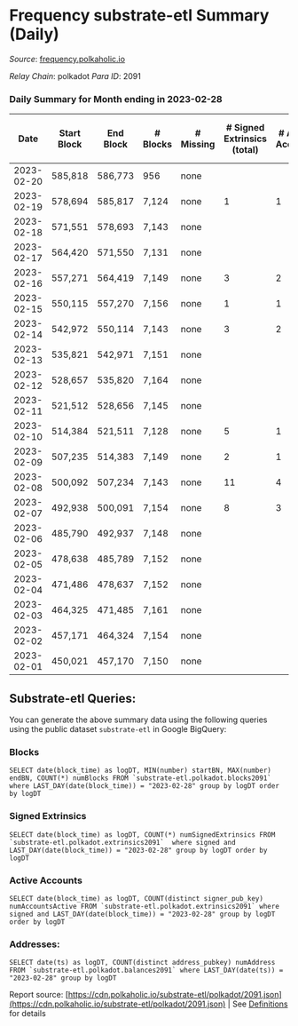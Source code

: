 # Frequency substrate-etl Summary (Daily)

_Source_: [frequency.polkaholic.io](https://frequency.polkaholic.io)

*Relay Chain*: polkadot
*Para ID*: 2091



### Daily Summary for Month ending in 2023-02-28


| Date | Start Block | End Block | # Blocks | # Missing | # Signed Extrinsics (total) | # Active Accounts | # Addresses with Balances | # Events | # Transfers | # XCM Transfers In | # XCM Transfers Out |
| ---- | ----------- | --------- | -------- | --------- | --------------------------- | ----------------- | ------------------------- | -------- | ----------- | ------------------ | ------------------- |
| 2023-02-20 | 585,818 | 586,773 | 956 | none  |  |  |  | 1,912 |   |   |   |
| 2023-02-19 | 578,694 | 585,817 | 7,124 | none  | 1 | 1 | 27 | 14,255 |   |   |   |
| 2023-02-18 | 571,551 | 578,693 | 7,143 | none  |  |  | 27 | 14,290 |   |   |   |
| 2023-02-17 | 564,420 | 571,550 | 7,131 | none  |  |  | 27 | 14,266 |   |   |   |
| 2023-02-16 | 557,271 | 564,419 | 7,149 | none  | 3 | 2 | 27 | 14,317 |   |   |   |
| 2023-02-15 | 550,115 | 557,270 | 7,156 | none  | 1 | 1 | 27 | 14,324 |   |   |   |
| 2023-02-14 | 542,972 | 550,114 | 7,143 | none  | 3 | 2 | 27 | 14,305 |   |   |   |
| 2023-02-13 | 535,821 | 542,971 | 7,151 | none  |  |  | 27 | 14,306 |   |   |   |
| 2023-02-12 | 528,657 | 535,820 | 7,164 | none  |  |  | 27 | 14,332 |   |   |   |
| 2023-02-11 | 521,512 | 528,656 | 7,145 | none  |  |  | 27 | 14,294 |   |   |   |
| 2023-02-10 | 514,384 | 521,511 | 7,128 | none  | 5 | 1 | 27 | 14,275 |   |   |   |
| 2023-02-09 | 507,235 | 514,383 | 7,149 | none  | 2 | 1 | 27 | 14,318 |   |   |   |
| 2023-02-08 | 500,092 | 507,234 | 7,143 | none  | 11 | 4 | 27 | 14,348 |   |   |   |
| 2023-02-07 | 492,938 | 500,091 | 7,154 | none  | 8 | 3 | 27 | 14,342 |   |   |   |
| 2023-02-06 | 485,790 | 492,937 | 7,148 | none  |  |  | 27 | 14,300 |   |   |   |
| 2023-02-05 | 478,638 | 485,789 | 7,152 | none  |  |  | 27 | 14,308 |   |   |   |
| 2023-02-04 | 471,486 | 478,637 | 7,152 | none  |  |  | 27 | 14,308 |   |   |   |
| 2023-02-03 | 464,325 | 471,485 | 7,161 | none  |  |  | 27 | 14,326 |   |   |   |
| 2023-02-02 | 457,171 | 464,324 | 7,154 | none  |  |  | 27 | 14,312 |   |   |   |
| 2023-02-01 | 450,021 | 457,170 | 7,150 | none  |  |  | 27 | 14,306 |   |   |   |

## Substrate-etl Queries:
You can generate the above summary data using the following queries using the public dataset `substrate-etl` in Google BigQuery:


### Blocks
```
SELECT date(block_time) as logDT, MIN(number) startBN, MAX(number) endBN, COUNT(*) numBlocks FROM `substrate-etl.polkadot.blocks2091`  where LAST_DAY(date(block_time)) = "2023-02-28" group by logDT order by logDT
```


### Signed Extrinsics
```
SELECT date(block_time) as logDT, COUNT(*) numSignedExtrinsics FROM `substrate-etl.polkadot.extrinsics2091`  where signed and LAST_DAY(date(block_time)) = "2023-02-28" group by logDT order by logDT
```


### Active Accounts
```
SELECT date(block_time) as logDT, COUNT(distinct signer_pub_key) numAccountsActive FROM `substrate-etl.polkadot.extrinsics2091` where signed and LAST_DAY(date(block_time)) = "2023-02-28" group by logDT order by logDT
```


### Addresses:
```
SELECT date(ts) as logDT, COUNT(distinct address_pubkey) numAddress FROM `substrate-etl.polkadot.balances2091` where LAST_DAY(date(ts)) = "2023-02-28" group by logDT
```



Report source: [https://cdn.polkaholic.io/substrate-etl/polkadot/2091.json](https://cdn.polkaholic.io/substrate-etl/polkadot/2091.json) | See [Definitions](/DEFINITIONS.md) for details
